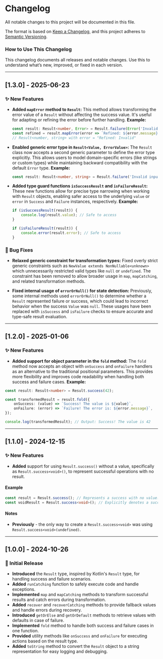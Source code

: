 # Changelog

All notable changes to this project will be documented in this file.

The format is based on [Keep a Changelog](https://keepachangelog.com/en/1.0.0/), and this project adheres to [Semantic Versioning](https://semver.org/spec/v2.0.0.html).

### **How to Use This Changelog**
This changelog documents all releases and notable changes. Use this to understand what’s new, improved, or fixed in each version.

---

## [1.3.0] - 2025-06-23

### ✨ New Features

- **Added `mapError` method to `Result`:**
  This method allows transforming the error value of a `Result` without affecting the success value. It's useful for adapting or refining the error before further handling.
  **Example:**
  ```typescript
  const result: Result<number, Error> = Result.failure(Error('Invalid'));
  const refined = result.mapError(error => `Refined: ${error.message}`);
  // Result<number, string> with error = "Refined: Invalid"
  ```

- **Enabled generic error type in `Result<Value, ErrorValue>`:**
  The `Result` class now accepts a second generic parameter to define the error type explicitly. This allows users to model domain-specific errors (like strings or custom types) while maintaining backward compatibility with the default `Error` type.
  **Example:**
  ```typescript
  const result: Result<number, string> = Result.failure('Invalid input');
  ```

- **Added type guard functions `isSuccessResult` and `isFailureResult`:**
  These new functions allow for precise type narrowing when working with `Result` objects, enabling safer access to the underlying `value` or `error` in `Success` and `Failure` instances, respectively.
  **Example:**
  ```typescript
  if (isSuccessResult(result)) {
      console.log(result.value); // Safe to access
  }

  if (isFailureResult(result)) {
      console.error(result.error); // Safe to access
  }
  ```

### 🐞 Bug Fixes

- **Relaxed generic constraint for transformation types:**
  Fixed overly strict generic constraints such as `NewValue extends NonNullable<unknown>` which unnecessarily restricted valid types like `null` or `undefined`. The constraint has been removed to allow broader usage in `map`, `mapCatching`, and related transformation methods.

- **Fixed internal usage of `errorOrNull()` for state detection:**
  Previously, some internal methods used `errorOrNull()` to determine whether a `Result` represented failure or success, which could lead to incorrect behavior when the success `Value` was `null`. These usages have been replaced with `isSuccess` and `isFailure` checks to ensure accurate and type-safe result evaluation.

---

## [1.2.0] - 2025-01-06

### ✨ New Features

- **Added support for object parameter in the `fold` method:**
  The `fold` method now accepts an object with `onSuccess` and `onFailure` handlers as an alternative to the traditional positional parameters. This provides more flexibility and improves code readability when handling both success and failure cases.
  **Example:**

```typescript
const result: Result<number> = Result.success(42);

const transformedResult = result.fold({
    onSuccess: (value) => `Success! The value is ${value}`,
    onFailure: (error) => `Failure! The error is: ${error.message}`,
});

console.log(transformedResult); // Output: Success! The value is 42
```

---

## [1.1.0] - 2024-12-15

### ✨ New Features
- **Added** support for using `Result.success()` without a value, specifically as `Result.success<void>()`, to represent successful operations with no result.

#### Example

```typescript
const result = Result.success(); // Represents a success with no value.
const voidResult = Result.success<void>(); // Explicitly denotes a success with void type.
```

#### Notes

- **Previously** - the only way to create a `Result.success<void>` was using `Result.success<void>(undefined)`.

---

## [1.0.0] - 2024-10-26
### 🚀 Initial Release
- **Introduced** the `Result` type, inspired by Kotlin's `Result` type, for handling success and failure scenarios.
- **Added** `runCatching` function to safely execute code and handle exceptions.
- **Implemented** `map` and `mapCatching` methods to transform successful results and catch errors during transformation.
- **Added** `recover` and `recoverCatching` methods to provide fallback values and handle errors during recovery.
- **Introduced** `getOrElse` and `getOrDefault` methods to retrieve values with defaults in case of failure.
- **Implemented** `fold` method to handle both success and failure cases in one function.
- **Provided** utility methods like `onSuccess` and `onFailure` for executing actions based on the result type.
- **Added** `toString` method to convert the `Result` object to a string representation for easy logging and debugging.

